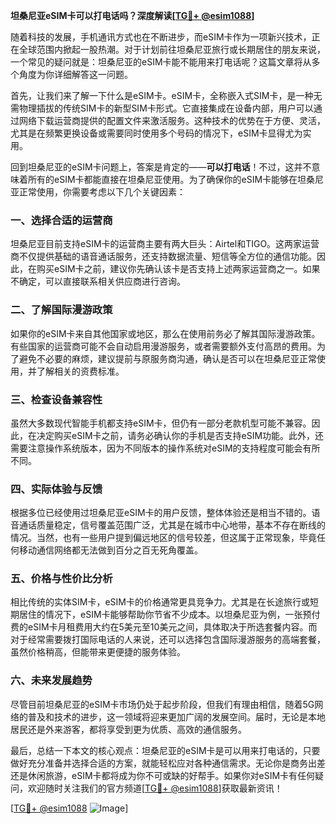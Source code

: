 **坦桑尼亚eSIM卡可以打电话吗？深度解读[[TG💪+ @esim1088](https://t.me/s/esim1088)]**

随着科技的发展，手机通讯方式也在不断进步，而eSIM卡作为一项新兴技术，正在全球范围内掀起一股热潮。对于计划前往坦桑尼亚旅行或长期居住的朋友来说，一个常见的疑问就是：坦桑尼亚的eSIM卡能不能用来打电话呢？这篇文章将从多个角度为你详细解答这一问题。

首先，让我们来了解一下什么是eSIM卡。eSIM卡，全称嵌入式SIM卡，是一种无需物理插拔的传统SIM卡的新型SIM卡形式。它直接集成在设备内部，用户可以通过网络下载运营商提供的配置文件来激活服务。这种技术的优势在于方便、灵活，尤其是在频繁更换设备或需要同时使用多个号码的情况下，eSIM卡显得尤为实用。

回到坦桑尼亚的eSIM卡问题上，答案是肯定的——**可以打电话**！不过，这并不意味着所有的eSIM卡都能直接在坦桑尼亚使用。为了确保你的eSIM卡能够在坦桑尼亚正常使用，你需要考虑以下几个关键因素：

### 一、选择合适的运营商

坦桑尼亚目前支持eSIM卡的运营商主要有两大巨头：Airtel和TIGO。这两家运营商不仅提供基础的语音通话服务，还支持数据流量、短信等全方位的通信功能。因此，在购买eSIM卡之前，建议你先确认该卡是否支持上述两家运营商之一。如果不确定，可以直接联系相关供应商进行咨询。

### 二、了解国际漫游政策

如果你的eSIM卡来自其他国家或地区，那么在使用前务必了解其国际漫游政策。有些国家的运营商可能不会自动启用漫游服务，或者需要额外支付高昂的费用。为了避免不必要的麻烦，建议提前与原服务商沟通，确认是否可以在坦桑尼亚正常使用，并了解相关的资费标准。

### 三、检查设备兼容性

虽然大多数现代智能手机都支持eSIM卡，但仍有一部分老款机型可能不兼容。因此，在决定购买eSIM卡之前，请务必确认你的手机是否支持eSIM功能。此外，还需要注意操作系统版本，因为不同版本的操作系统对eSIM的支持程度可能会有所不同。

### 四、实际体验与反馈

根据多位已经使用过坦桑尼亚eSIM卡的用户反馈，整体体验还是相当不错的。语音通话质量稳定，信号覆盖范围广泛，尤其是在城市中心地带，基本不存在断线的情况。当然，也有一些用户提到偏远地区的信号较差，但这属于正常现象，毕竟任何移动通信网络都无法做到百分之百无死角覆盖。

### 五、价格与性价比分析

相比传统的实体SIM卡，eSIM卡的价格通常更具竞争力。尤其是在长途旅行或短期居住的情况下，eSIM卡能够帮助你节省不少成本。以坦桑尼亚为例，一张预付费的eSIM卡月租费用大约在5美元至10美元之间，具体取决于所选套餐内容。而对于经常需要拨打国际电话的人来说，还可以选择包含国际漫游服务的高端套餐，虽然价格稍高，但能带来更便捷的服务体验。

### 六、未来发展趋势

尽管目前坦桑尼亚的eSIM卡市场仍处于起步阶段，但我们有理由相信，随着5G网络的普及和技术的进步，这一领域将迎来更加广阔的发展空间。届时，无论是本地居民还是外来游客，都将享受到更为优质、高效的通信服务。

最后，总结一下本文的核心观点：坦桑尼亚的eSIM卡是可以用来打电话的，只要做好充分准备并选择合适的方案，就能轻松应对各种通信需求。无论你是商务出差还是休闲旅游，eSIM卡都将成为你不可或缺的好帮手。如果你对eSIM卡有任何疑问，欢迎随时关注我们的官方频道[[TG💪+ @esim1088](https://t.me/s/esim1088)]获取最新资讯！

[[TG💪+ @esim1088](https://t.me/s/esim1088) ![Image](https://i.postimg.cc/4NQfJmqS/Snipaste-2025-05-13-00-14-12.png)]